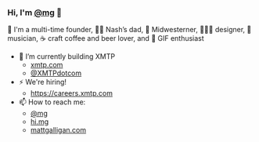 ### Hi, I'm [@mg](https://twitter.com/mg) 👋
🚀 I'm a multi-time founder, 👦🏼 Nash’s dad, 🌽 Midwesterner, 👨🏼‍🎨 designer, 🎸 musician, ☕️ craft coffee and beer lover, and 👾 GIF enthusiast

- 🔭 I’m currently building XMTP
  - [xmtp.com](https://xmtp.com)
  - [@XMTPdotcom](https://twitter.com/xmtp)
- ⚡️ We're hiring!
  - https://careers.xmtp.com
- 📫 How to reach me:
  - [@mg](https://twitter.com/mg)
  - [hi.mg](https://hi..mg)
  - [mattgalligan.com](https://mattgalligan.com)

